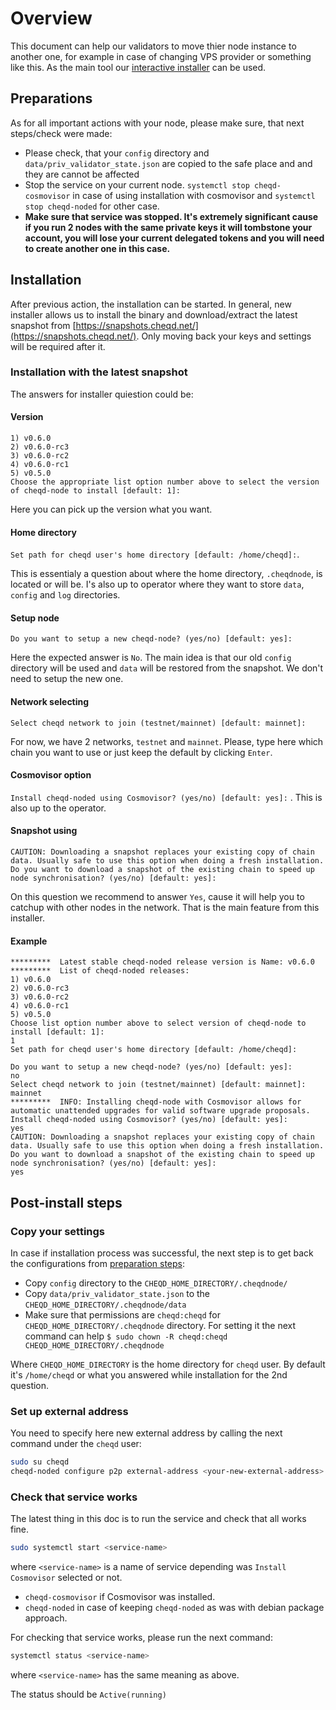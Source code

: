 # Overview

This document can help our validators to move thier node instance to another one, for example in case of changing VPS provider or something like this.
As the main tool our [interactive installer](../setup-and-configure/interactive/interactive-installer.md) can be used.

## Preparations

As for all important actions with your node, please make sure, that next steps/check were made:

- Please check, that your `config` directory and `data/priv_validator_state.json` are copied to the safe place and and they are cannot be affected
- Stop the service on your current node. `systemctl stop cheqd-cosmovisor`  in case of using installation with cosmovisor and `systemctl stop cheqd-noded`  for other case.
- **Make sure that service was stopped. It's extremely significant cause if you run 2 nodes with the same private keys it will tombstone your account, you will lose your current delegated tokens and you will need to create another one in this case.**

## Installation

After previous action, the installation can be started. In general, new installer allows us to install the binary and download/extract the latest snapshot from [https://snapshots.cheqd.net/](https://snapshots.cheqd.net/). Only moving back your keys and settings will be required after it.

### Installation with the latest snapshot

The answers for installer quiestion could be:

#### Version

```text
1) v0.6.0
2) v0.6.0-rc3
3) v0.6.0-rc2
4) v0.6.0-rc1
5) v0.5.0
Choose the appropriate list option number above to select the version of cheqd-node to install [default: 1]:
```

Here you can pick up the version what you want.

#### Home directory

`Set path for cheqd user's home directory [default: /home/cheqd]:`.
  
This is essentialy a question about where the home directory,  `.cheqdnode`, is located or will be.
I's also up to operator where they want to store `data`, `config` and `log` directories.

#### Setup node

`Do you want to setup a new cheqd-node? (yes/no) [default: yes]:`

Here the expected answer is `No`. The main idea is that our old `config` directory will be used and `data` will be restored from the snapshot. We don't need to setup the new one.

#### Network selecting

`Select cheqd network to join (testnet/mainnet) [default: mainnet]:`

For now, we have 2 networks, `testnet` and `mainnet`. Please, type here which chain you want to use or just keep the default by clicking `Enter`.

#### Cosmovisor option

`Install cheqd-noded using Cosmovisor? (yes/no) [default: yes]:` .
This is also up to the operator.

#### Snapshot using

`CAUTION: Downloading a snapshot replaces your existing copy of chain data. Usually safe to use this option when doing a fresh installation. Do you want to download a snapshot of the existing chain to speed up node synchronisation? (yes/no) [default: yes]:`

On this question we recommend to answer `Yes`, cause it will help you to catchup with other nodes in the network. That is the main feature from this installer.

#### Example

```text
*********  Latest stable cheqd-noded release version is Name: v0.6.0
*********  List of cheqd-noded releases: 
1) v0.6.0
2) v0.6.0-rc3
3) v0.6.0-rc2
4) v0.6.0-rc1
5) v0.5.0
Choose list option number above to select version of cheqd-node to install [default: 1]:
1
Set path for cheqd user's home directory [default: /home/cheqd]:

Do you want to setup a new cheqd-node? (yes/no) [default: yes]:
no
Select cheqd network to join (testnet/mainnet) [default: mainnet]:
mainnet
*********  INFO: Installing cheqd-node with Cosmovisor allows for automatic unattended upgrades for valid software upgrade proposals.
Install cheqd-noded using Cosmovisor? (yes/no) [default: yes]:
yes
CAUTION: Downloading a snapshot replaces your existing copy of chain data. Usually safe to use this option when doing a fresh installation. Do you want to download a snapshot of the existing chain to speed up node synchronisation? (yes/no) [default: yes]:
yes
```

## Post-install steps

### Copy your settings

In case if installation process was successful, the next step is to get back the configurations from [preparation steps](#preparations):

- Copy `config` directory to the `CHEQD_HOME_DIRECTORY/.cheqdnode/`
- Copy `data/priv_validator_state.json` to the `CHEQD_HOME_DIRECTORY/.cheqdnode/data`
- Make sure that permissions are `cheqd:cheqd` for `CHEQD_HOME_DIRECTORY/.cheqdnode` directory. For setting it the next command can help `$ sudo chown -R cheqd:cheqd CHEQD_HOME_DIRECTORY/.cheqdnode`

Where `CHEQD_HOME_DIRECTORY` is the home directory for `cheqd` user. By default it's `/home/cheqd` or what you answered while installation for the 2nd question.

### Set up external address

You need to specify here new external address by calling the next command under the `cheqd` user:

```bash
sudo su cheqd
cheqd-noded configure p2p external-address <your-new-external-address>
```

### Check that service works

The latest thing in this doc is to run the service and check that all works fine.

```bash
sudo systemctl start <service-name>
```

where `<service-name>` is a name of service depending was `Install Cosmovisor` selected or not.

- `cheqd-cosmovisor` if Cosmovisor was installed.
- `cheqd-noded` in case of keeping `cheqd-noded` as was with debian package approach.

For checking that service works, please run the next command:

```bash
systemctl status <service-name>
```

where `<service-name>` has the same meaning as above.

The status should be `Active(running)`

